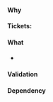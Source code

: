 #### Why
<!--- Please include the context and background for your change. 
For example, why are you requesting this permission, any 
justification or approval you can provide is helpful. -->

#### Tickets:
<!--- Please link to any related Jira issue here. Use the keyword "Closes: $TICKET" to close them.
For instance,
APPSRE-1234
Closes: APPSRE-4242
--->

#### What
<!--- Please include bullet points of the purpose of your code. 
Those points should be concise and describe what you expect to happen. -->
 *

#### Validation
<!--- Please include any test you ran or other validation you
did to make sure your code is right. -->

#### Dependency
<!--- This is optional. If applicable, please include any MR or 
anything that need to happen before this MR can be merged -->
